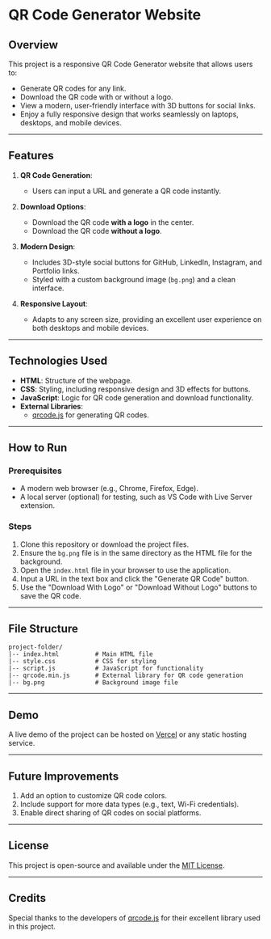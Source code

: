 # QR Code Generator Website

## Overview
This project is a responsive QR Code Generator website that allows users to:
- Generate QR codes for any link.
- Download the QR code with or without a logo.
- View a modern, user-friendly interface with 3D buttons for social links.
- Enjoy a fully responsive design that works seamlessly on laptops, desktops, and mobile devices.

---

## Features
1. **QR Code Generation**:
   - Users can input a URL and generate a QR code instantly.

2. **Download Options**:
   - Download the QR code **with a logo** in the center.
   - Download the QR code **without a logo**.

3. **Modern Design**:
   - Includes 3D-style social buttons for GitHub, LinkedIn, Instagram, and Portfolio links.
   - Styled with a custom background image (`bg.png`) and a clean interface.

4. **Responsive Layout**:
   - Adapts to any screen size, providing an excellent user experience on both desktops and mobile devices.

---

## Technologies Used
- **HTML**: Structure of the webpage.
- **CSS**: Styling, including responsive design and 3D effects for buttons.
- **JavaScript**: Logic for QR code generation and download functionality.
- **External Libraries**:
  - [qrcode.js](https://davidshimjs.github.io/qrcodejs/) for generating QR codes.

---

## How to Run

### Prerequisites
- A modern web browser (e.g., Chrome, Firefox, Edge).
- A local server (optional) for testing, such as VS Code with Live Server extension.

### Steps
1. Clone this repository or download the project files.
2. Ensure the `bg.png` file is in the same directory as the HTML file for the background.
3. Open the `index.html` file in your browser to use the application.
4. Input a URL in the text box and click the "Generate QR Code" button.
5. Use the "Download With Logo" or "Download Without Logo" buttons to save the QR code.

---

## File Structure
```
project-folder/
|-- index.html          # Main HTML file
|-- style.css           # CSS for styling
|-- script.js           # JavaScript for functionality
|-- qrcode.min.js       # External library for QR code generation
|-- bg.png              # Background image file
```

---

## Demo
A live demo of the project can be hosted on [Vercel](https://vercel.com/) or any static hosting service.

---


## Future Improvements
1. Add an option to customize QR code colors.
2. Include support for more data types (e.g., text, Wi-Fi credentials).
3. Enable direct sharing of QR codes on social platforms.

---

## License
This project is open-source and available under the [MIT License](LICENSE).

---

## Credits
Special thanks to the developers of [qrcode.js](https://github.com/davidshimjs/qrcodejs) for their excellent library used in this project.


